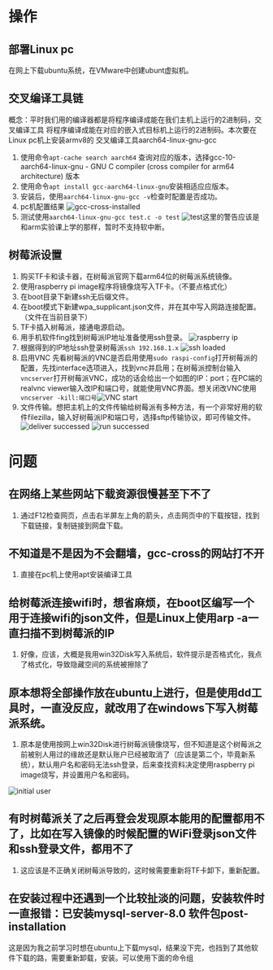 # 操作 
## 部署Linux pc 
在网上下载ubuntu系统，在VMware中创建ubunt虚拟机。
## 交叉编译工具链
概念：平时我们用的编译器都是将程序编译成能在我们主机上运行的2进制码，交叉编译工具 
将程序编译成能在对应的嵌入式目标机上运行的2进制码。本次要在Linux pc机上安装armv8的 交叉编译工具aarch64-linux-gnu-gcc

1. 使用命令```apt-cache search aarch64``` 查询对应的版本，选择gcc-10-aarch64-linux-gnu - GNU C compiler (cross compiler for arm64 architecture) 版本
2. 使用命令```apt install gcc-aarch64-linux-gnu```安装相适应应版本。 
3. 安装后，使用```aarch64-linux-gnu-gcc -v```检查时配置是否成功。 
4. pc机配置结果 
 ![gcc-cross-installed](https://youngssimple.github.io/armv8_miniproject/armv8学习笔记/gcc-cross-result.png)
 5. 测试使用```aarch64-linux-gnu-gcc test.c -o test```
   ![test](https://youngssimple.github.io/armv8_miniproject/armv8学习笔记/编译工具测试.png)这里的警告应该是和arm实验课上学的那样，暂时不支持软中断。
## 树莓派设置
1. 购买TF卡和读卡器，在树莓派官网下载arm64位的树莓派系统镜像。
2. 使用raspberry pi image程序将镜像烧写入TF卡。（不要点格式化）
3. 在boot目录下新建ssh无后缀文件。
4. 在boot模式下新建wpa_supplicant.json文件，并在其中写入网路连接配置。（文件在当前目录下）
5. TF卡插入树莓派，接通电源启动。
6. 用手机软件fing找到树莓派IP地址准备使用ssh登录。 
   ![raspberry ip](https://youngssimple.github.io/armv8_miniproject/armv8学习笔记/wifi_connect.jpg)
7. 根据得到的IP地址ssh登录树莓派```ssh 192.168.1.x```
   ![ssh loaded](https://youngssimple.github.io/armv8_miniproject/armv8学习笔记/ssh登录树莓派.png)
8. 启用VNC 先看树莓派的VNC是否启用使用```sudo raspi-config```打开树莓派的配置，先找interface选项进入，找到vnc并启用；在树莓派控制台输入```vncserver```打开树莓派VNC，成功的话会给出一个如图的IP：port；在PC端的realvnc viewer输入改IP和端口号，就能使用VNC界面。想关闭改VNC使用```vncserver -kill:端口号```![VNC start](https://youngssimple.github.io/armv8_miniproject/armv8学习笔记/启用VNC.png)
9. 文件传输。想把主机上的文件传输给树莓派有多种方法，有一个非常好用的软件filezilla，输入好树莓派IP和端口号，选择sftp传输协议，即可传输文件。
   ![deliver successed](https://youngssimple.github.io/armv8_miniproject/armv8学习笔记/文件传输成功.png)
![run successed](https://youngssimple.github.io/armv8_miniproject/armv8学习笔记/成功在target上运行.png)

# 问题
## 在网络上某些网站下载资源很慢甚至下不了
   1. 通过F12检查网页，点击右半屏左上角的箭头，点击网页中的下载按钮，找到下载链接，复制链接到网盘下载。
## 不知道是不是因为不会翻墙，gcc-cross的网站打不开
   1. 直接在pc机上使用apt安装编译工具
## 给树莓派连接wifi时，想省麻烦，在boot区编写一个用于连接wifi的json文件，但是Linux上使用arp -a一直扫描不到树莓派的IP
1. 好像，应该，大概是我用win32Disk写入系统后，软件提示是否格式化，我点了格式化，导致隐藏空间的系统被擦除了
## 原本想将全部操作放在ubuntu上进行，但是使用dd工具时，一直没反应，就改用了在windows下写入树莓派系统。
1. 原本是使用按网上win32Disk进行树莓派镜像烧写，但不知道是这个树莓派之前被别人用过的缘故还是默认账户已经被取消了（应该是第二个，毕竟新系统），默认用户名和密码无法ssh登录，后来查找资料决定使用raspberry pi image烧写，并设置用户名和密码。 
   
![initial user](https://youngssimple.github.io/armv8_miniproject/armv8学习笔记/初始化用户.png)
## 有时树莓派关了之后再登会发现原本能用的配置都用不了，比如在写入镜像的时候配置的WiFi登录json文件和ssh登录文件，都用不了
1. 这应该是不正确关闭树莓派导致的，这时候需要重新将TF卡卸下，重新配置。
## 在安装过程中还遇到一个比较扯淡的问题，安装软件时一直报错：已安装mysql-server-8.0 软件包post-installation 
这是因为我之前学习时想在ubuntu上下载mysql，结果没下完，也挡到了其他软件下载的路，需要重新卸载，安装。可以使用下面的命令组  
```sudo mv /var/lib/dpkg/info /var/lib/dpkg/info_old;sudo mkdir /var/lib/dpkg/info;sudo apt-get update;sudo apt-get -f install;sudo mv /var/lib/dpkg/info/* /var/lib/dpkg/info_old;sudo rm -r /var/lib/dpkg/info;sudo mv /var/lib/dpkg/info_old /var/lib/dpkg/info;
